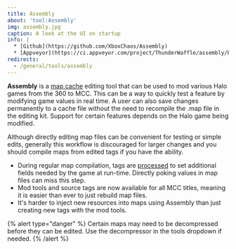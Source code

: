 ```yaml
---
title: Assembly
about: 'tool:Assembly'
img: assembly.jpg
caption: A look at the UI on startup
info: |
  * [Github](https://github.com/XboxChaos/Assembly)
  * [Appveyor](https://ci.appveyor.com/project/ThunderWaffle/assembly/build/artifacts)
redirects:
  - /general/tools/assembly
---
```

**Assembly** is a [map cache](~maps) editing tool that can be used to mod various Halo games from the 360 to MCC. This can be a way to quickly test a feature by modifying game values in real time. A user can also save changes permanently to a cache file without the need to recompile the .map file in the editing kit. Support for certain features depends on the Halo game being modified.

Although directly editing map files can be convenient for testing or simple edits, generally this workflow is discouraged for larger changes and you should compile maps from edited tags if you have the ability.

* During regular map compilation, tags are [processed](~tags#tag-loading) to set additional fields needed by the game at run-time. Directly poking values in map files can miss this step.
* Mod tools and source tags are now available for all MCC titles, meaning it is easier than ever to just rebuild map files.
* It's harder to inject new resources into maps using Assembly than just creating new tags with the mod tools.

{% alert type="danger" %}
Certain maps may need to be decompressed before they can be edited.
Use the decompressor in the tools dropdown if needed.
{% /alert %}
